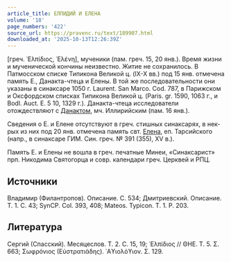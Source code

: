 ```yaml
---
article_title: ЕЛПИДИЙ И ЕЛЕНА
volume: '18'
page_numbers: '422'
source_url: https://pravenc.ru/text/189907.html
downloaded_at: '2025-10-13T12:26:39Z'
---
```


[греч. ᾿Ελπίδιος, ῾Ελένη], мученики (пам. греч. 15, 20 янв.). Время жизни и мученической кончины неизвестно. Житие не сохранилось. В Патмосском списке Типикона Великой ц. (IX-X вв.) под 15 янв. отмечена память Е., Данакта-чтеца и Елены. В той же последовательности они указаны в синаксаре 1050 г. Laurent. San Marco. Cod. 787, в Парижском и Оксфордском списках Типикона Великой ц. (Paris. gr. 1590, 1063 г., и Bodl. Auct. E. 5 10, 1329 г.). Данакта-чтеца исследователи отождествляют с [Данактом](https://pravenc.ru/text/Данактом.html), мч. Иллирийским (пам. 16 янв.).

Сведения о Е. и Елене отсутствуют в греч. стишных синаксарях, в нек-рых из них под 20 янв. отмечена память свт. [Елена](https://pravenc.ru/text/Елена.html), еп. Тарсийского (напр., в синаксаре ГИМ. Син. греч. № 391 (355), XV в.).

Память Е. и Елены не вошла в греч. печатные Минеи, «Синаксарист» прп. Никодима Святогорца и совр. календари греч. Церквей и РПЦ.

## Источники

Владимир (Филантропов). Описание. С. 534; Дмитриевский. Описание. Т. 1. С. 43; SynCP. Col. 393, 408; Mateos. Typicon. Т. 1. P. 203.

## Литература

Сергий (Спасский). Месяцеслов. Т. 2. С. 15, 19; ᾿Ελπίδιος // ΘΗΕ. Τ. 5. Σ. 663; Σωφρόνιος (Εὐστρατιάδης). ῾Αϒιολόϒιον. Σ. 129.
